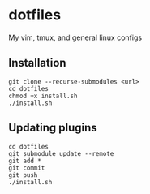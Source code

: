 # dotfiles
My vim, tmux, and general linux configs   

## Installation
```
git clone --recurse-submodules <url>
cd dotfiles
chmod +x install.sh
./install.sh
```

## Updating plugins
```
cd dotfiles
git submodule update --remote
git add *
git commit
git push
./install.sh
```
